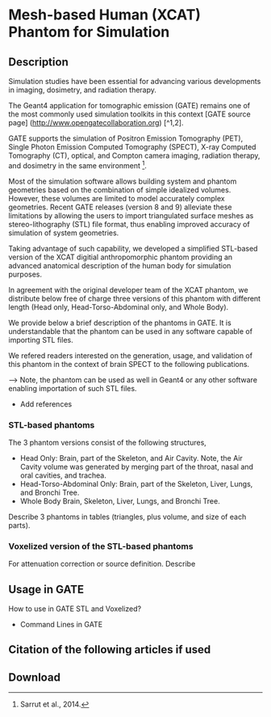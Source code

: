 # Mesh-based Human (XCAT) Phantom for Simulation


## Description
Simulation studies have been essential for advancing various developments in imaging, dosimetry, and radiation therapy. 

The Geant4 application for tomographic emission (GATE) remains one of the most commonly used simulation toolkits in this context [GATE source page] (http://www.opengatecollaboration.org) [^1,2].

GATE supports the simulation of Positron Emission Tomography (PET), Single Photon Emission Computed Tomography (SPECT), X-ray Computed Tomography (CT), optical, and Compton camera imaging, radiation therapy, and dosimetry in the same environment [^2]. 

Most of the simulation software allows building system and phantom geometries based on the combination of simple idealized volumes. However, these volumes are limited to model accurately complex geometries. Recent GATE releases (version 8 and 9) alleviate these limitations by allowing the users to import triangulated surface meshes as stereo-lithography (STL) file format, thus enabling improved accuracy of simulation of system geometries.

Taking advantage of such capability, we developed a simplified STL-based version of the XCAT digitial anthropomorphic phantom providing an advanced anatomical description of the human body for simulation purposes.

In agreement with the original developer team of the XCAT phantom, we distribute below free of charge three versions of this phantom with different length (Head only, Head-Torso-Abdominal only, and Whole Body). 

We provide below a brief description of the phantoms in GATE. It is understandable that the phantom can be used in any software capable of importing STL files.

We refered readers interested on the generation, usage, and validation of this phantom in the context of brain SPECT to the following publications.

--> Note, the phantom can be used as well in Geant4 or any other software enabling importation of such STL files.

- Add references

### STL-based phantoms

The 3 phantom versions consist of the following structures,

- Head Only:
  Brain, part of the Skeleton, and Air Cavity. Note, the Air Cavity volume was generated by merging part of the throat, nasal and oral cavities, and trachea.
- Head-Torso-Abdominal Only:
  Brain, part of the Skeleton, Liver, Lungs, and Bronchi Tree. 
- Whole Body
  Brain, Skeleton, Liver, Lungs, and Bronchi Tree.

Describe 3 phantoms in tables (triangles, plus volume, and size of each parts).

### Voxelized version of the STL-based phantoms
For attenuation correction or source definition.
Describe 


## Usage in GATE
How to use in GATE STL and Voxelized?
- Command Lines in GATE



## Citation of the following articles if used

## Download


[^1]: Jan et al., 2004.
[^2]: Sarrut et al., 2014.

